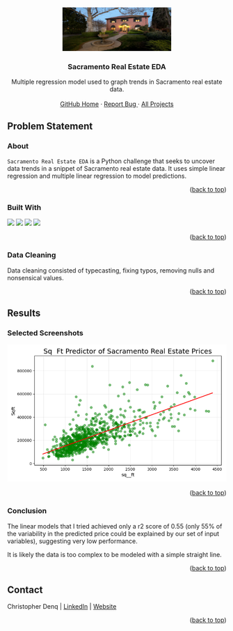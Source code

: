 <!-- Back to top -->
<a name="readme-top"></a>

<!-- PROJECT LOGO -->
<br />
<div align="center">
  <a href="https://github.com/cdenq/sacramento-real-estate-eda">
    <img src="repo/assets/project_header_image.jpg" alt="Logo" width="250" height="100">
  </a>

  <h3 align="center">Sacramento Real Estate EDA</h3>

  <p align="center">
    Multiple regression model used to graph trends in Sacramento real estate data. 
    <br />
    <br />
    <a href="https://github.com/cdenq/">GitHub Home</a>
    ·
    <a href="https://github.com/cdenq/sacramento-real-estate-eda/issues">Report Bug </a>
    ·
    <a href="https://github.com/cdenq/my-directory">All Projects </a>
  </p>
</div>

<!-- ABOUT THE PROJECT -->
## Problem Statement

### About

`Sacramento Real Estate EDA` is a Python challenge that seeks to uncover data trends in a snippet of Sacramento real estate data. It uses simple linear regression and multiple linear regression to model predictions.

<p align="right">(<a href="#readme-top">back to top</a>)</p>

### Built With
<img src="https://img.shields.io/badge/Python-FFD43B?style=for-the-badge&logo=python&logoColor=blue">
<img src="https://img.shields.io/badge/scikit_learn-F7931E?style=for-the-badge&logo=scikit-learn&logoColor=white">
<img src="https://img.shields.io/badge/Pandas-2C2D72?style=for-the-badge&logo=pandas&logoColor=white">
<img src="https://img.shields.io/badge/Matplotlib-%23ffffff.svg?style=for-the-badge&logo=Matplotlib&logoColor=black">



<p align="right">(<a href="#readme-top">back to top</a>)</p>

### Data Cleaning

Data cleaning consisted of typecasting, fixing typos, removing nulls and nonsensical values.

<p align="right">(<a href="#readme-top">back to top</a>)</p>

<!-- CONCLUSIONS -->
## Results

### Selected Screenshots

<img src="repo\screenshots\scatter_sq__ft.png">

<p align="right">(<a href="#readme-top">back to top</a>)</p>

### Conclusion

The linear models that I tried achieved only a r2 score of 0.55 (only 55% of the variability in the predicted price could be explained by our set of input variables), suggesting very low performance.

It is likely the data is too complex to be modeled with a simple straight line.

<p align="right">(<a href="#readme-top">back to top</a>)</p>

<!-- CONTACT -->
## Contact

Christopher Denq | [LinkedIn](https://www.linkedin.com/in/christopherdenq/) | [Website](https://cdenq.github.io/)

<p align="right">(<a href="#readme-top">back to top</a>)</p>
